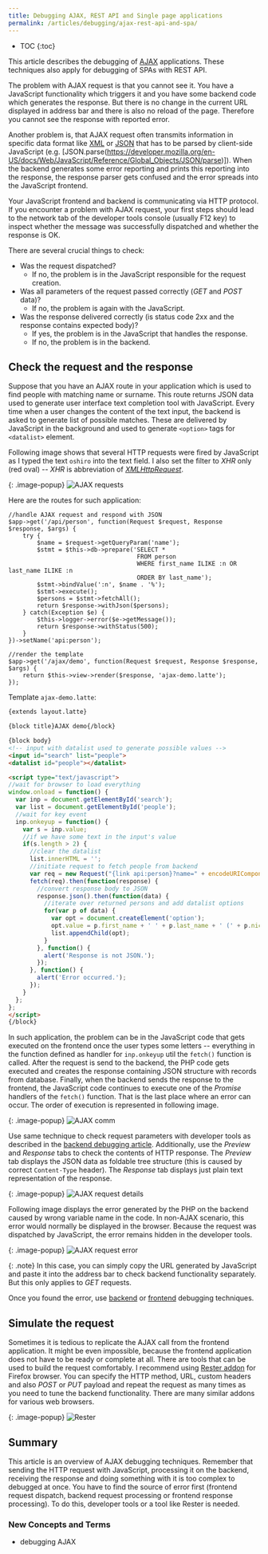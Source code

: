 ```yaml
---
title: Debugging AJAX, REST API and Single page applications
permalink: /articles/debugging/ajax-rest-api-and-spa/
---
```


* TOC
{:toc}

This article describes the debugging of [AJAX](/articles/javascript/#ajax) applications. These techniques also apply
for debugging of SPAs with REST API.

The problem with AJAX request is that you cannot see it. You have a JavaScript functionality which triggers it and
you have some backend code which generates the response. But there is no change in the current URL displayed in
address bar and there is also no reload of the page. Therefore you cannot see the response with reported error.

Another problem is, that AJAX request often transmits information in specific data format like [XML](https://cs.wikipedia.org/wiki/Extensible_Markup_Language)
or [JSON](https://www.json.org/) that has to be parsed by client-side JavaScript (e.g. [JSON.parse(https://developer.mozilla.org/en-US/docs/Web/JavaScript/Reference/Global_Objects/JSON/parse)]).
When the backend generates some error reporting and prints this reporting into the response, the response parser gets
confused and the error spreads into the JavaScript frontend.

Your JavaScript frontend and backend is communicating via HTTP protocol. If you encounter a problem with AJAX request,
your first steps should lead to the network tab of the developer tools console (usually F12 key) to inspect whether
the message was successfully dispatched and whether the response is OK.

There are several crucial things to check:

- Was the request dispatched?
  - If no, the problem is in the JavaScript responsible for the request creation.
- Was all parameters of the request passed correctly (*GET* and *POST* data)?
  - If no, the problem is again with the JavaScript.
- Was the response delivered correctly (is status code 2xx and the response contains expected body)?
  - If yes, the problem is in the JavaScript that handles the response.
  - If no, the problem is in the backend.

## Check the request and the response
Suppose that you have an AJAX route in your application which is used to find people with matching name or surname.
This route returns JSON data used to generate user interface text completion tool with JavaScript. Every time when
a user changes the content of the text input, the backend is asked to generate list of possible matches. These are
delivered by JavaScript in the background and used to generate `<option>` tags for `<datalist>` element.

Following image shows that several HTTP requests were fired by JavaScript as I typed the text `oshiro` into the
text field. I also set the filter to *XHR* only (red oval) -- *XHR* is abbreviation of [*XMLHttpRequest*](/articles/javascript/ajax/).

{: .image-popup}
![AJAX requests](/articles/debugging/ajax-requests.png)

Here are the routes for such application:

~~~ php?start_inline=1
//handle AJAX request and respond with JSON
$app->get('/api/person', function(Request $request, Response $response, $args) {
    try {
        $name = $request->getQueryParam('name');
        $stmt = $this->db->prepare('SELECT *
                                    FROM person
                                    WHERE first_name ILIKE :n OR last_name ILIKE :n
                                    ORDER BY last_name');
        $stmt->bindValue(':n', $name . '%');
        $stmt->execute();
        $persons = $stmt->fetchAll();
        return $response->withJson($persons);
    } catch(Exception $e) {
        $this->logger->error($e->getMessage());
        return $response->withStatus(500);
    }
})->setName('api:person');

//render the template
$app->get('/ajax/demo', function(Request $request, Response $response, $args) {
    return $this->view->render($response, 'ajax-demo.latte');
});
~~~

Template `ajax-demo.latte`:

~~~ html
{extends layout.latte}

{block title}AJAX demo{/block}

{block body}
<!-- input with datalist used to generate possible values -->
<input id="search" list="people">
<datalist id="people"></datalist>

<script type="text/javascript">
//wait for browser to load everything
window.onload = function() {
  var inp = document.getElementById('search');
  var list = document.getElementById('people');
  //wait for key event
  inp.onkeyup = function() {
    var s = inp.value;
    //if we have some text in the input's value
    if(s.length > 2) {
      //clear the datalist
      list.innerHTML = '';
      //initiate request to fetch people from backend
      var req = new Request("{link api:person}?name=" + encodeURIComponent(s));
      fetch(req).then(function(response) {
        //convert response body to JSON
        response.json().then(function(data) {
          //iterate over returned persons and add datalist options
          for(var p of data) {
            var opt = document.createElement('option');
            opt.value = p.first_name + ' ' + p.last_name + ' (' + p.nickname + ')';
            list.appendChild(opt);
          }
        }, function() {
          alert('Response is not JSON.');
        });
      }, function() {
        alert('Error occurred.');
      });
    }
  };
};
</script>
{/block}
~~~

In such application, the problem can be in the JavaScript code that gets executed on the frontend once the user
types some letters -- everything in the function defined as handler for `inp.onkeyup` util the `fetch()` function
is called. After the request is send to the backend, the PHP code gets executed and creates the response containing
JSON structure with records from database. Finally, when the backend sends the response to the frontend, the JavaScript
code continues to execute one of the *Promise* handlers of the `fetch()` function. That is the last place where an
error can occur. The order of execution is represented in following image.

{: .image-popup}
![AJAX comm](/articles/debugging/ajax-comm.png)

Use same technique to check request parameters with developer tools as described in the [backend debugging article](/articles/debugging/backend/#http-protocol-debugging).
Additionally, use the *Preview* and *Response* tabs to check the contents of HTTP response. The *Preview* tab displays
the JSON data as foldable tree structure (this is caused by correct `Content-Type` header). The *Response* tab
displays just plain text representation of the response.

{: .image-popup}
![AJAX request details](/articles/debugging/ajax-request-details.png)

Following image displays the error generated by the PHP on the backend caused by wrong variable name in the code.
In non-AJAX scenario, this error would normally be displayed in the browser. Because the request was dispatched by
JavaScript, the error remains hidden in the developer tools.

{: .image-popup}
![AJAX request error](/articles/debugging/ajax-request-error.png)

{: .note}
In this case, you can simply copy the URL generated by JavaScript and paste it into the address bar to check backend
functionality separately. But this only applies to *GET* requests.

Once you found the error, use [backend](/articles/debugging/backend/) or [frontend](/articles/debugging/frontend/)
debugging techniques.

## Simulate the request
Sometimes it is tedious to replicate the AJAX call from the frontend application. It might be even impossible, because
the frontend application does not have to be ready or complete at all. There are tools that can be used to build
the request comfortably. I recommend using [Rester addon](https://addons.mozilla.org/en-US/firefox/addon/rester/) for
Firefox browser. You can specify the HTTP method, URL, custom headers and also *POST* or *PUT* payload and repeat
the request as many times as you need to tune the backend functionality. There are many similar addons for various
web browsers.

{: .image-popup}
![Rester](/articles/debugging/rester.png)

## Summary
This article is an overview of AJAX debugging techniques. Remember that sending the HTTP request with JavaScript,
processing it on the backend, receiving the response and doing something with it is too complex to debugged at once.
You have to find the source of error first (frontend request dispatch, backend request processing or frontend response
processing). To do this, developer tools or a tool like Rester is needed.

### New Concepts and Terms
- debugging AJAX
